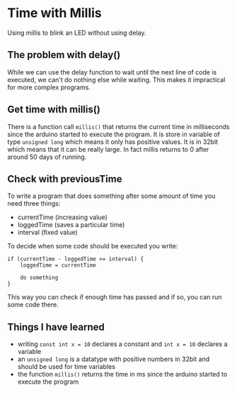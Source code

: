 # Time with Millis

Using millis to blink an LED without using delay.

## The problem with delay()
While we can use the delay function to wait until the next line of code is executed, we can't do nothing else while waiting. This makes it impractical for more complex programs.

## Get time with millis()
There is a function call `millis()` that returns the current time in milliseconds since the arduino started to execute the program. It is store in variable of type `unsigned long` which means it only has positive values. It is in 32bit which means that it can be really large. In fact millis returns to 0 after around 50 days of running.

## Check with previousTime
To write a program that does something after some amount of time you need three things:
- currentTime (increasing value)
- loggedTime (saves a particular time)
- interval (fixed value)

To decide when some code should be executed you write:
```
if (currentTime - loggedTime >= interval) {
    loggedTime = currentTime

    do something
}
```
This way you can check if enough time has passed and if so, you can run some code there.

## Things I have learned
- writing `const int x = 10` declares a constant and `int x = 10` declares a variable
- an `unsigned long` is a datatype with positive numbers in 32bit and should be used for time variables
- the function `millis()` returns the time in ms since the arduino started to execute the program